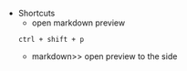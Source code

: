 - Shortcuts
    -  open markdown preview
    ```
    ctrl + shift + p
    ```
    - markdown>> open preview to the side